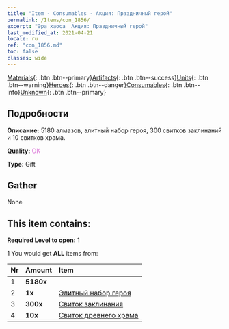 ```yaml
---
title: "Item - Consumables - Акция: Праздничный герой"
permalink: /Items/con_1856/
excerpt: "Эра хаоса  Акция: Праздничный герой"
last_modified_at: 2021-04-21
locale: ru
ref: "con_1856.md"
toc: false
classes: wide
---
```

 [Materials](/ru/Items/){: .btn .btn--primary}[Artifacts](/ru/Items/Artifacts/){: .btn .btn--success}[Units](/ru/Items/Units/){: .btn .btn--warning}[Heroes](/ru/Items/Heroes/){: .btn .btn--danger}[Consumables](/ru/Items/Consumables/){: .btn .btn--info}[Unknown](/ru/Items/Unknown/){: .btn .btn--primary}

## Подробности
 **Описание:** 5180 алмазов, элитный набор героя, 300 свитков заклинаний и 10 свитков храма.

 **Quality:** <span style="color: #DA70D6">OK</span>

 **Type:** Gift

## Gather

  None

## This item contains:

 **Required Level to open:** 1

 1 You would get **ALL** items  from:

  | Nr | Amount |     Item    |
  |:---|:-------|:------------|
  | 1 |  **5180x** | <i class="fas fa-gem"/> |  | 
  | 2 |  **1x** | [Элитный набор героя](/ru/Items/con_1811/) |  | 
  | 3 |  **300x** | [Свиток заклинания](/ru/Items/con_694/) |  | 
  | 4 |  **10x** | [Свиток древнего храма](/ru/Items/con_697/) |  | 
